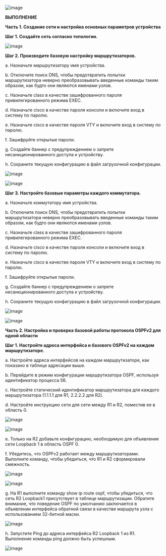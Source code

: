 ![image](https://github.com/user-attachments/assets/67efcef7-ff27-49b6-b830-ec0e3e3dfe5e)

**ВЫПОЛНЕНИЕ** 

**Часть 1. Создание сети и настройка основных параметров устройства**

**Шаг 1. Создайте сеть согласно топологии.**

![image](https://github.com/user-attachments/assets/2ab1e781-46e7-4d31-a5d3-e39b9139f10b)

**Шаг 2. Произведите базовую настройку маршрутизаторов.**

a.	Назначьте маршрутизатору имя устройства.

b.	Отключите поиск DNS, чтобы предотвратить попытки маршрутизатора неверно преобразовывать введенные команды таким образом, как будто они являются именами узлов.

c.	Назначьте class в качестве зашифрованного пароля привилегированного режима EXEC.

d.	Назначьте cisco в качестве пароля консоли и включите вход в систему по паролю.

e.	Назначьте cisco в качестве пароля VTY и включите вход в систему по паролю.

f.	Зашифруйте открытые пароли.

g.	Создайте баннер с предупреждением о запрете несанкционированного доступа к устройству.

h.	Сохраните текущую конфигурацию в файл загрузочной конфигурации.

![image](https://github.com/user-attachments/assets/7c2132a5-8054-441b-b8af-16fc7a5912ad)

![image](https://github.com/user-attachments/assets/1acf3d7b-6df7-4caf-b5bf-eb97ebaeaf33)

**Шаг 3. Настройте базовые параметры каждого коммутатора.**

a.	Назначьте коммутатору имя устройства.

b.	Отключите поиск DNS, чтобы предотвратить попытки маршрутизатора неверно преобразовывать введенные команды таким образом, как будто они являются именами узлов.

c.	Назначьте class в качестве зашифрованного пароля привилегированного режима EXEC.

d.	Назначьте cisco в качестве пароля консоли и включите вход в систему по паролю.

e.	Назначьте cisco в качестве пароля VTY и включите вход в систему по паролю.

f.	Зашифруйте открытые пароли.

g.	Создайте баннер с предупреждением о запрете несанкционированного доступа к устройству.

h.	Сохраните текущую конфигурацию в файл загрузочной конфигурации.

![image](https://github.com/user-attachments/assets/fb1e26d7-a255-48fa-a3db-edb27af204eb)

![image](https://github.com/user-attachments/assets/a3876d4e-0172-493f-bbe9-640f594d65e0)

**Часть 2. Настройка и проверка базовой работы протокола OSPFv2 для одной области**

**Шаг 1. Настройте адреса интерфейса и базового OSPFv2 на каждом маршрутизаторе.**

a.	Настройте адреса интерфейсов на каждом маршрутизаторе, как показано в таблице адресации выше.

b.	Перейдите в режим конфигурации маршрутизатора OSPF, используя идентификатор процесса 56.

c.	Настройте статический идентификатор маршрутизатора для каждого маршрутизатора (1.1.1.1 для R1, 2.2.2.2 для R2).

d.	Настройте инструкцию сети для сети между R1 и R2, поместив ее в область 0.

![image](https://github.com/user-attachments/assets/dea000df-ce3d-4a2a-be82-f18762c9b71b)

![image](https://github.com/user-attachments/assets/9b8910f4-f2ee-4107-854d-aa9f345b022b)

e.	Только на R2 добавьте конфигурацию, необходимую для объявления сети Loopback 1 в область OSPF 0.

f.	Убедитесь, что OSPFv2 работает между маршрутизаторами. Выполните команду, чтобы убедиться, что R1 и R2 сформировали смежность.

![image](https://github.com/user-attachments/assets/b94266ef-c69b-4e33-bb32-fdf958e4e399)

![image](https://github.com/user-attachments/assets/20f926cd-e9e9-46c1-84a7-5bc4a6e5aae6)

g.	На R1 выполните команду show ip route ospf, чтобы убедиться, что сеть R2 Loopback1 присутствует в таблице маршрутизации. Обратите внимание, что поведение OSPF по умолчанию заключается в объявлении интерфейса обратной связи в качестве маршрута узла с использованием 32-битной маски.

![image](https://github.com/user-attachments/assets/9d556385-12a1-46e8-ab6f-57a2c4b7784e)

h.	Запустите Ping до  адреса интерфейса R2 Loopback 1 из R1. Выполнение команды ping должно быть успешным.

![image](https://github.com/user-attachments/assets/e43c5c26-04f1-4b09-9228-543d36cd9cc7)


